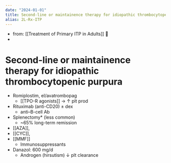 ```yaml
---
date: "2024-01-01"
title: Second-line or maintainence therapy for idiopathic thrombocytopenic purpura
alias: 2L-Rx-ITP
---
```



- from: [[Treatment of Primary ITP in Adults]] 󰒖
- 
# Second-line or maintainence therapy for idiopathic thrombocytopenic purpura

- Romiplostim, el/avatrombopag
  - [[TPO-R agonists]] → ↑ plt prod
- Rituximab (anti-CD20) ± dex
  - anti–B-cell Ab
- Splenectomy\* (less common)
  - ~65% long-term remission
- [[AZA]], 
- [[CYC]], 
- [[MMF]]
    - Immunosuppressants
- Danazol: 600 mg/d
    - Androgen (hirsutism) ↓ plt clearance
